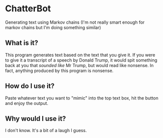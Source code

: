 # ChatterBot
Generating text using Markov chains (I'm not really smart enough for markov chains but I'm doing something similar)

## What is it?
This program generates text based on the text that you give it. If you were to give it a transcript of a speech by Donald Trump, it would spit something back at you that *sounded like* Mr Trump, but would read like nonsense. In fact, anything produced by this program is nonsense.

## How do I use it?
Paste whatever text you want to "mimic" into the top text box, hit the button and enjoy the output.

## Why would I use it?
I don't know. It's a bit of a laugh I guess.
